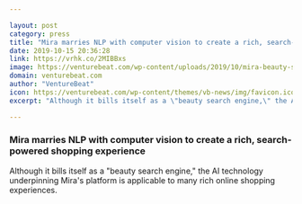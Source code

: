 ```yaml
---

layout: post
category: press
title: "Mira marries NLP with computer vision to create a rich, search-powered shopping experience"
date: 2019-10-15 20:36:28
link: https://vrhk.co/2MIBBxs
image: https://venturebeat.com/wp-content/uploads/2019/10/mira-beauty-search-engine-2.jpg?w=1200&strip=all
domain: venturebeat.com
author: "VentureBeat"
icon: https://venturebeat.com/wp-content/themes/vb-news/img/favicon.ico
excerpt: "Although it bills itself as a \"beauty search engine,\" the AI technology underpinning Mira's platform is applicable to many rich online shopping experiences."

---
```


### Mira marries NLP with computer vision to create a rich, search-powered shopping experience

Although it bills itself as a "beauty search engine," the AI technology underpinning Mira's platform is applicable to many rich online shopping experiences.